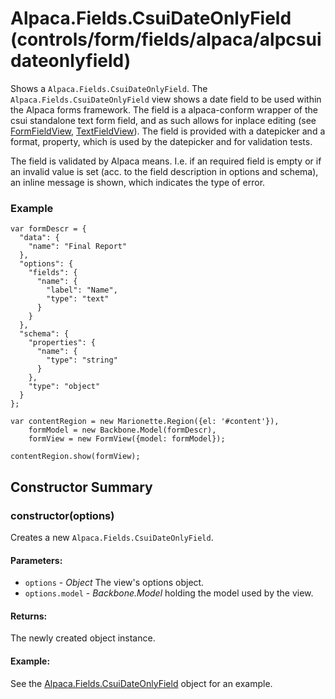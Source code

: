 # Alpaca.Fields.CsuiDateOnlyField (controls/form/fields/alpaca/alpcsuidateonlyfield)

  Shows a `Alpaca.Fields.CsuiDateOnlyField`. The `Alpaca.Fields.CsuiDateOnlyField` view shows a 
  date field to be used within the Alpaca forms framework. 
  The field is a alpaca-conform wrapper of the csui standalone text form field, and as such
  allows for inplace editing (see [FormFieldView](./formfield.md]), 
  [TextFieldView](./textfield.md)). The field is provided with a datepicker and a format, 
  property, which is used by the datepicker and for validation tests.
  
  The field is validated by Alpaca means. I.e. if an required field is empty or if an invalid
  value is set (acc. to the field description in options and schema), an inline message is shown,
  which indicates the type of error.


### Example

    var formDescr = {
      "data": {
        "name": "Final Report"
      },
      "options": {
        "fields": {
          "name": {
            "label": "Name",
            "type": "text"
          }
        }
      },
      "schema": {
        "properties": {
          "name": {
            "type": "string"
          }
        },
        "type": "object"
      }
    };

    var contentRegion = new Marionette.Region({el: '#content'}),
        formModel = new Backbone.Model(formDescr),
        formView = new FormView({model: formModel});

    contentRegion.show(formView);

## Constructor Summary

### constructor(options)

  Creates a new `Alpaca.Fields.CsuiDateOnlyField`.

#### Parameters:
* `options` - *Object* The view's options object.
* `options.model` - *Backbone.Model* holding the model used by the view.

#### Returns:

  The newly created object instance.

#### Example:

  See the [Alpaca.Fields.CsuiDateOnlyField](#) object for an example.


